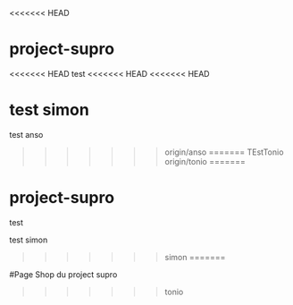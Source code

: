 <<<<<<< HEAD
# project-supro
<<<<<<< HEAD
test
<<<<<<< HEAD
<<<<<<< HEAD

test simon
=======
test anso
>>>>>>> origin/anso
=======
TEstTonio
>>>>>>> origin/tonio
=======
# project-supro
test

test simon
>>>>>>> simon
=======

#Page Shop du project supro
>>>>>>> tonio
